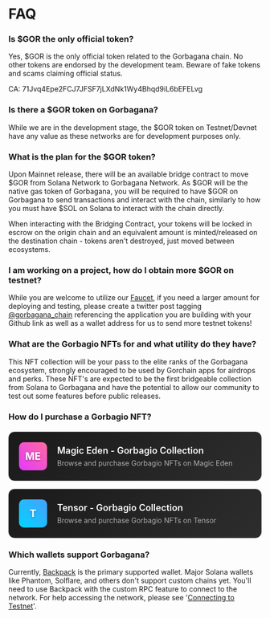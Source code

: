# FAQ

### Is $GOR the only official token?

Yes, $GOR is the only official token related to the Gorbagana chain. No other tokens are endorsed by the development team. Beware of fake tokens and scams claiming official status.

&#x20;        CA: 71Jvq4Epe2FCJ7JFSF7jLXdNk1Wy4Bhqd9iL6bEFELvg

### Is there a $GOR token on Gorbagana?

While we are in the development stage, the $GOR token on Testnet/Devnet have any value as these networks are for development purposes only.

### What is the plan for the $GOR token?

Upon Mainnet release, there will be an available bridge contract to move $GOR from Solana Network to Gorbagana Network. As $GOR will be the native gas token of Gorbagana, you will be required to have $GOR on Gorbagana to send transactions and interact with the chain, similarly to how you must have $SOL on Solana to interact with the chain directly.

When interacting with the Bridging Contract, your tokens will be locked in escrow on the origin chain and an equivalent amount is minted/released on the destination chain - tokens aren't destroyed, just moved between ecosystems.

### I am working on a project, how do I obtain more $GOR on testnet?

While you are welcome to utilize our [Faucet](https://faucet.gorbagana.wtf/), if you need a larger amount for deploying and testing, please create a twitter post tagging [@gorbagana_chain](https://x.com/Gorbagana_chain) referencing the application you are building with your Github link as well as a wallet address for us to send more testnet tokens!

### What are the Gorbagio NFTs for and what utility do they have?

This NFT collection will be your pass to the elite ranks of the Gorbagana ecosystem, strongly encouraged to be used by Gorchain apps for airdrops and perks. These NFT's are expected to be the first bridgeable collection from Solana to Gorbagana and have the potential to allow our community to test out some features before public releases.

### How do I purchase a Gorbagio NFT?

<div class="marketplace-links">
  <a href="https://magiceden.us/marketplace/gorbagio" class="marketplace-card" target="_blank">
    <div class="card-content">
      <div class="card-icon" style="background: linear-gradient(45deg, #e439ff, #ff6b9d);">
        ME
      </div>
      <div class="card-text">
        <h4>Magic Eden - Gorbagio Collection</h4>
        <p>Browse and purchase Gorbagio NFTs on Magic Eden</p>
      </div>
    </div>
  </a>

  <a href="https://www.tensor.trade/trade/gorbagio" class="marketplace-card" target="_blank">
    <div class="card-content">
      <div class="card-icon" style="background: linear-gradient(45deg, #00d4ff, #4a9eff);">
        T
      </div>
      <div class="card-text">
        <h4>Tensor - Gorbagio Collection</h4>
        <p>Browse and purchase Gorbagio NFTs on Tensor</p>
      </div>
    </div>
  </a>
</div>

<style>
.marketplace-links {
  margin: 20px 0;
}

.marketplace-card {
  display: block;
  background: linear-gradient(135deg, #1a1a1a 0%, #2d2d2d 100%);
  border: 1px solid #404040;
  border-radius: 12px;
  padding: 20px;
  margin-bottom: 16px;
  text-decoration: none;
  color: white;
  transition: all 0.3s ease;
  position: relative;
  overflow: hidden;
}

.marketplace-card:hover {
  transform: translateY(-4px);
  box-shadow: 0 8px 25px rgba(0,0,0,0.4);
  border-color: #606060;
}

.marketplace-card:before {
  content: '';
  position: absolute;
  top: 0;
  left: 0;
  right: 0;
  height: 2px;
  background: linear-gradient(90deg, #e439ff, #00d4ff);
  opacity: 0;
  transition: opacity 0.3s ease;
}

.marketplace-card:hover:before {
  opacity: 1;
}

.card-content {
  display: flex;
  align-items: center;
}

.card-icon {
  width: 56px;
  height: 56px;
  margin-right: 20px;
  border-radius: 10px;
  display: flex;
  align-items: center;
  justify-content: center;
  font-size: 20px;
  font-weight: bold;
  color: white;
  text-shadow: 0 2px 4px rgba(0,0,0,0.3);
}

.card-text h4 {
  margin: 0 0 6px 0;
  font-size: 18px;
  font-weight: 600;
  color: white;
}

.card-text p {
  margin: 0;
  font-size: 14px;
  color: #b0b0b0;
}
</style>

### Which wallets support Gorbagana?

Currently, [Backpack](https://backpack.app/) is the primary supported wallet. Major Solana wallets like Phantom, Solflare, and others don't support custom chains yet. You'll need to use Backpack with the custom RPC feature to connect to the network. For help accessing the network, please see '[Connecting to Testnet](../network-access/connecting-to-testnet.md)'.